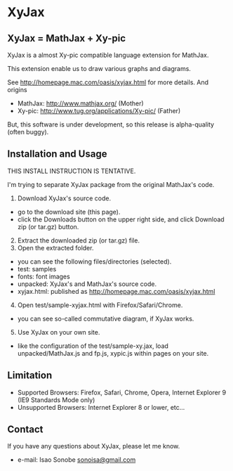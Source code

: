# XyJax

## XyJax = MathJax + Xy-pic

XyJax is a almost Xy-pic compatible language extension for MathJax.

This extension enable us to draw various graphs and diagrams.

See http://homepage.mac.com/oasis/xyjax.html for more details. And origins

- MathJax: http://www.mathjax.org/ (Mother)
- Xy-pic: http://www.tug.org/applications/Xy-pic/ (Father)

But, this software is under development, so this release is alpha-quality (often buggy).


## Installation and Usage

THIS INSTALL INSTRUCTION IS TENTATIVE.

I'm trying to separate XyJax package from the original MathJax's code.

1. Download XyJax's source code.
 + go to the download site (this page).
 + click the Downloads button on the upper right side, and click Download zip (or tar.gz) button.
2. Extract the downloaded zip (or tar.gz) file.
3. Open the extracted folder.
 + you can see the following files/directories (selected).
  + test: samples
  + fonts: font images
  + unpacked: XyJax's and MathJax's source code.
  + xyjax.html: published as http://homepage.mac.com/oasis/xyjax.html
4. Open test/sample-xyjax.html with Firefox/Safari/Chrome.
 + you can see so-called commutative diagram, if XyJax works.
5. Use XyJax on your own site.
 + like the configuration of the test/sample-xy.jax, load unpacked/MathJax.js and fp.js, xypic.js within pages on your site.

## Limitation

- Supported Browsers: Firefox, Safari, Chrome, Opera, Internet Explorer 9 (IE9 Standards Mode only)
- Unsupported Browsers: Internet Explorer 8 or lower, etc...

## Contact

If you have any questions about XyJax, please let me know.

- e-mail: Isao Sonobe <sonoisa@gmail.com>
